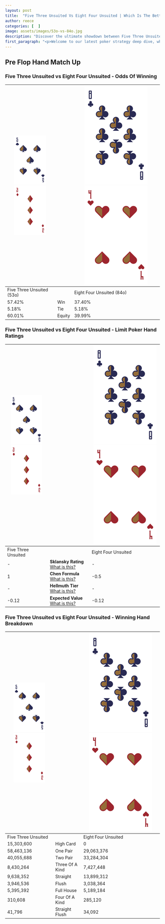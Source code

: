 ```yaml
---
layout: post
title:  "Five Three Unsuited Vs Eight Four Unsuited | Which Is The Better Hand In Poker? A Complete Guide"
author: reece
categories: [  ]
image: assets/images/53o-vs-84o.jpg
description: "Discover the ultimate showdown between Five Three Unsuited and Eight Four Unsuited in poker! Uncover the odds, strategies, and scenarios where one hand triumphs over the other. Get ready to up your poker game with this thrilling analysis."
first_paragraph: "<p>Welcome to our latest poker strategy deep dive, where we're pitting two distinct hands against each other in a high-stakes showdown: Five Three Unsuited vs Eight Four Unsuited.</p><p>In the dynamic world of poker, every decision counts, and knowing which hand holds the upper hand is key to your success at the table.</p><p>In this article, we'll dissect these two hands, explore the scenarios where one dominates the other, and equip you with the knowledge to make strategic choices that can tip the odds in your favor.</p><p>Get ready to unravel the intriguing dynamics of these poker hands and elevate your game to new heights.</p>"
---
```




[comment]: # (sp0)

## Pre Flop Hand Match Up

<div class="table hand-ratings" markdown="1"> 



### Five Three Unsuited vs Eight Four Unsuited - Odds Of Winning


    
| ![image info](assets/images/hand1/5.png) ![image info](assets/images/hand1/3o.png) |  | ![image info](assets/images/hand2/8.png) ![image info](assets/images/hand2/4o.png) |
| -------- | -------- | -------- |
| Five Three Unsuited (53o) |  | Eight Four Unsuited (84o) |
| 57.42% | Win | 37.40% |
| 5.18% | Tie | 5.18% |
| 60.01% | Equity | 39.99% |




[comment]: # (sp1)



### Five Three Unsuited vs Eight Four Unsuited - Limit Poker Hand Ratings


    
| ![image info](assets/images/hand1/5.png) ![image info](assets/images/hand1/3o.png) |  | ![image info](assets/images/hand2/8.png) ![image info](assets/images/hand2/4o.png) |
| -------- | -------- | -------- |
| Five Three Unsuited |  | Eight Four Unsuited |
| - | **Sklansky Rating** [What is this?](/sklansky-rating-explained) | - |
| 1 | **Chen Formula** [What is this?](/chen-formula-explained) | -0.5 |
| - | **Hellmuth Tier** [What is this?](/Hellmuth-tier-explained) | - |
| -0.12 | **Expected Value** [What is this?](/expected-value-explained) | -0.12 |




[comment]: # (sp2)



### Five Three Unsuited vs Eight Four Unsuited - Winning Hand Breakdown


    
| ![image info](assets/images/hand1/5.png) ![image info](assets/images/hand1/3o.png) |  | ![image info](assets/images/hand2/8.png) ![image info](assets/images/hand2/4o.png) |
| -------- | -------- | -------- |
| Five Three Unsuited |  | Eight Four Unsuited |
| 15,303,600 | High Card | 0 |
| 58,463,136 | One Pair | 29,063,376 |
| 40,055,688 | Two Pair | 33,284,304 |
| 8,430,264 | Three Of A Kind | 7,427,448 |
| 9,638,352 | Straight | 13,899,312 |
| 3,946,536 | Flush | 3,038,364 |
| 5,395,392 | Full House | 5,189,184 |
| 310,608 | Four Of A Kind | 285,120 |
| 41,796 | Straight Flush | 34,092 |




[comment]: # (sp3)



</div>

[comment]: # (sp4)



[comment]: # (sp5)

